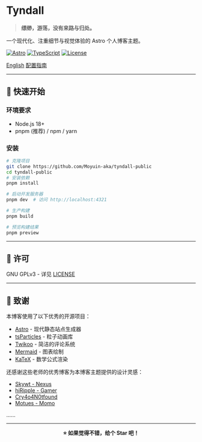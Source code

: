 # Tyndall

> **缥缈，游荡，没有来路与归处。**  

一个现代化、注重细节与视觉体验的 Astro 个人博客主题。

[![Astro](https://img.shields.io/badge/Astro-5.14-A259EC?style=flat-square&logo=astro)](https://astro.build)
[![TypeScript](https://img.shields.io/badge/TypeScript-5.x-3178C6?style=flat-square&logo=typescript)](https://www.typescriptlang.org/)
[![License](https://img.shields.io/badge/License-GPLv3-blue?style=flat-square)](./docs/LICENSE)

[English](./docs/README_EN.md) [配置指南](./src/content/blog/CONFIGURATION.md)

---

## 🚀 快速开始

### 环境要求

- Node.js 18+ 
- pnpm (推荐) / npm / yarn

### 安装

```bash
# 克隆项目
git clone https://github.com/Moyuin-aka/tyndall-public
cd tyndall-public
# 安装依赖
pnpm install

# 启动开发服务器
pnpm dev  # 访问 http://localhost:4321

# 生产构建
pnpm build

# 预览构建结果
pnpm preview
```

---

## 📄 许可

GNU GPLv3 - 详见 [LICENSE](./docs/LICENSE)

---

## 💖 致谢

本博客使用了以下优秀的开源项目：

- [Astro](https://astro.build) - 现代静态站点生成器
- [tsParticles](https://particles.js.org/) - 粒子动画库
- [Twikoo](https://twikoo.js.org/) - 简洁的评论系统
- [Mermaid](https://mermaid.js.org/) - 图表绘制
- [KaTeX](https://katex.org/) - 数学公式渲染

还感谢这些老师的优秀博客为本博客主题提供的设计灵感：

- [Skywt - Nexus](https://skywt.cn)
- [hiRipple - Gamer](https://hiripple.com)
- [Cry4o4N0tfound](https://cry4o4n0tfound.cn)
- [Motues - Momo](https://blog.motues.top)

......

---


<div align="center">

**⭐ 如果觉得不错，给个 Star 吧！**

</div>
